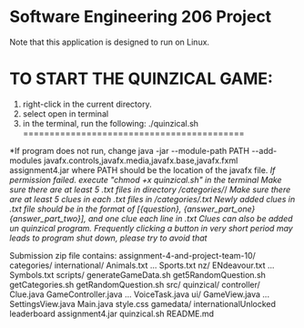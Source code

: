 # Software Engineering 206 Project
Note that this application is designed to run on Linux.

TO START THE QUINZICAL GAME:
==========================================
1) right-click in the current directory.
2) select open in terminal
3) in the terminal, run the following:
./quinzical.sh
==========================================

*If program does not run, change java -jar --module-path PATH --add-modules javafx.controls,javafx.media,javafx.base,javafx.fxml assignment4.jar
where PATH should be the location of the javafx file.
*If permission failed. execute "chmod +x quinzical.sh" in the terminal*
*Make sure there are at least 5 .txt files in directory /categories/*/
*Make sure there are at least 5 clues in each *.txt files in /categories/*.txt*
*Newly added clues in .txt file should be in the format of [{question}, {answer_part_one} {answer_part_two}], and one clue each line in .txt*
*Clues can also  be added un quinzical program.*
*Frequently clicking a button in very short period may leads to program shut down, please try to avoid that*

Submission zip file contains:
assignment-4-and-project-team-10/
	categories/
		international/
			Animals.txt
			...
			Sports.txt
		nz/
			ENdeavour.txt
			...
			Symbols.txt
	scripts/
		generateGameData.sh
		get5RandomQuestion.sh
		getCategories.sh
		getRandomQuestion.sh
	src/
		quinzical/
			controller/
				Clue.java
				GameController.java
				...
				VoiceTask.java
			ui/	
				GameView.java
				...
				SettingsView.java
			Main.java
			style.css
	gamedata/
		internationalUnlocked
		leaderboard
	assignment4.jar
	quinzical.sh
	README.md


